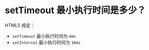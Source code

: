 # setTimeout 最小执行时间是多少？

<article-info/>

HTML5 规定：

- `setTimeout` 最小执行时间为 `4ms`
- `setInterval` 最小执行时间为 `10ms`
